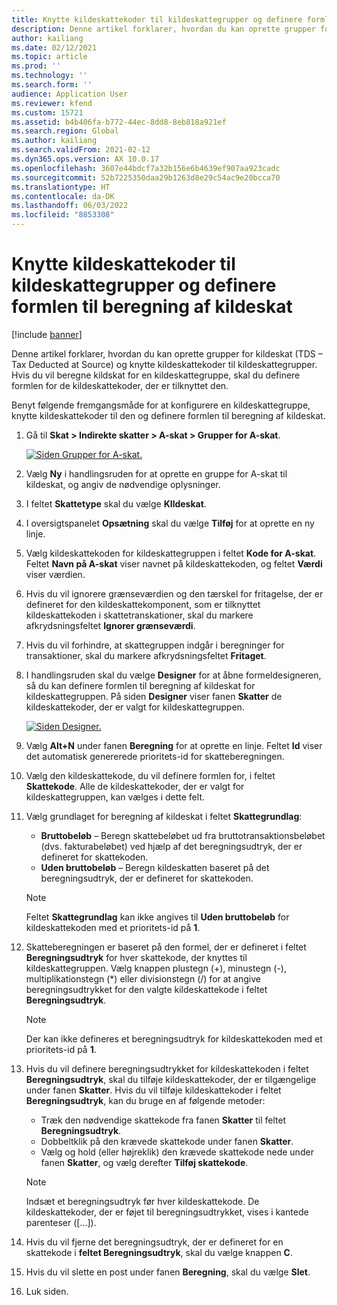 ```yaml
---
title: Knytte kildeskattekoder til kildeskattegrupper og definere formlen til beregning af kildeskat
description: Denne artikel forklarer, hvordan du kan oprette grupper for kildeskat (TDS – Tax Deducted at Source) og knytte kildeskattekoder til kildeskattegrupper. Hvis du vil beregne kildskat for en kildeskattegruppe, skal du definere formlen for de kildeskattekoder, der er tilknyttet den.
author: kailiang
ms.date: 02/12/2021
ms.topic: article
ms.prod: ''
ms.technology: ''
ms.search.form: ''
audience: Application User
ms.reviewer: kfend
ms.custom: 15721
ms.assetid: b4b406fa-b772-44ec-8dd8-8eb818a921ef
ms.search.region: Global
ms.author: kailiang
ms.search.validFrom: 2021-02-12
ms.dyn365.ops.version: AX 10.0.17
ms.openlocfilehash: 3607e44bdcf7a32b156e6b4639ef907aa923cadc
ms.sourcegitcommit: 52b7225350daa29b1263d8e29c54ac9e20bcca70
ms.translationtype: HT
ms.contentlocale: da-DK
ms.lasthandoff: 06/03/2022
ms.locfileid: "8853308"
---
```

# <a name="attach-tds-tax-codes-to-tds-tax-groups-and-define-the-formula-for-calculating-tds"></a>Knytte kildeskattekoder til kildeskattegrupper og definere formlen til beregning af kildeskat

[!include [banner](../includes/banner.md)]

Denne artikel forklarer, hvordan du kan oprette grupper for kildeskat (TDS – Tax Deducted at Source) og knytte kildeskattekoder til kildeskattegrupper. Hvis du vil beregne kildskat for en kildeskattegruppe, skal du definere formlen for de kildeskattekoder, der er tilknyttet den.

Benyt følgende fremgangsmåde for at konfigurere en kildeskattegruppe, knytte kildeskattekoder til den og definere formlen til beregning af kildeskat.

1. Gå til **Skat \> Indirekte skatter \> A-skat \> Grupper for A-skat**.

    [![Siden Grupper for A-skat.](./media/apac-ind-TDS-29.png)](./media/apac-ind-TDS-29.png)

2. Vælg **Ny** i handlingsruden for at oprette en gruppe for A-skat til kildeskat, og angiv de nødvendige oplysninger.
3. I feltet **Skattetype** skal du vælge **KIldeskat**.
4. I oversigtspanelet **Opsætning** skal du vælge **Tilføj** for at oprette en ny linje.
5. Vælg kildeskattekoden for kildeskattegruppen i feltet **Kode for A-skat**. Feltet **Navn på A-skat** viser navnet på kildeskattekoden, og feltet **Værdi** viser værdien.
6. Hvis du vil ignorere grænseværdien og den tærskel for fritagelse, der er defineret for den kildeskattekomponent, som er tilknyttet kildeskattekoden i skattetranskationer, skal du markere afkrydsningsfeltet **Ignorer grænseværdi**.
7. Hvis du vil forhindre, at skattegruppen indgår i beregninger for transaktioner, skal du markere afkrydsningsfeltet **Fritaget**.
8. I handlingsruden skal du vælge **Designer** for at åbne formeldesigneren, så du kan definere formlen til beregning af kildeskat for kildeskattegruppen. På siden **Designer** viser fanen **Skatter** de kildeskattekoder, der er valgt for kildeskattegruppen.

    [![Siden Designer.](./media/apac-ind-TDS-30.png)](./media/apac-ind-TDS-30.png)

9. Vælg **Alt+N** under fanen **Beregning** for at oprette en linje. Feltet **Id** viser det automatisk genererede prioritets-id for skatteberegningen.
10. Vælg den kildeskattekode, du vil definere formlen for, i feltet **Skattekode**. Alle de kildeskattekoder, der er valgt for kildeskattegruppen, kan vælges i dette felt.
11. Vælg grundlaget for beregning af kildeskat i feltet **Skattegrundlag**:

    - **Bruttobeløb** – Beregn skattebeløbet ud fra bruttotransaktionsbeløbet (dvs. fakturabeløbet) ved hjælp af det beregningsudtryk, der er defineret for skattekoden.
    - **Uden bruttobeløb** – Beregn kildeskatten baseret på det beregningsudtryk, der er defineret for skattekoden.

    > [!NOTE]
    > Feltet **Skattegrundlag** kan ikke angives til **Uden bruttobeløb** for kildeskattekoden med et prioritets-id på **1**.

12. Skatteberegningen er baseret på den formel, der er defineret i feltet **Beregningsudtryk** for hver skattekode, der knyttes til kildeskattegruppen. Vælg knappen plustegn (+), minustegn (-), multiplikationstegn (\*) eller divisionstegn (/) for at angive beregningsudtrykket for den valgte kildeskattekode i feltet **Beregningsudtryk**.

    > [!NOTE]
    > Der kan ikke defineres et beregningsudtryk for kildeskattekoden med et prioritets-id på **1**.

13. Hvis du vil definere beregningsudtrykket for kildeskattekoden i feltet **Beregningsudtryk**, skal du tilføje kildeskattekoder, der er tilgængelige under fanen **Skatter**. Hvis du vil tilføje kildeskattekoder i feltet **Beregningsudtryk**, kan du bruge en af følgende metoder:

    - Træk den nødvendige skattekode fra fanen **Skatter** til feltet **Beregningsudtryk**.
    - Dobbeltklik på den krævede skattekode under fanen **Skatter**.
    - Vælg og hold (eller højreklik) den krævede skattekode nede under fanen **Skatter**, og vælg derefter **Tilføj skattekode**.

    > [!NOTE]
    > Indsæt et beregningsudtryk før hver kildeskattekode. De kildeskattekoder, der er føjet til beregningsudtrykket, vises i kantede parenteser (\[...\]).

14. Hvis du vil fjerne det beregningsudtryk, der er defineret for en skattekode i **feltet Beregningsudtryk**, skal du vælge knappen **C**.
15. Hvis du vil slette en post under fanen **Beregning**, skal du vælge **Slet**.
16. Luk siden.
